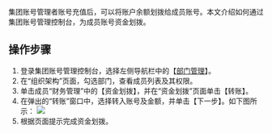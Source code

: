 集团账号管理者账号充值后，可以将账户余额划拨给成员账号。本文介绍如何通过集团账号管理控制台，为成员账号资金划拨。

## 操作步骤[](id:fundTransfer)
1. 登录集团账号管理控制台，选择左侧导航栏中的【[部门管理](https://console.cloud.tencent.com/organization/relation)】。
2. 在“组织架构”页面，勾选部门，查看成员列表及其权限。
3. 单击成员“财务管理”中的【资金划拨】，并在“资金划拨”页面单击【转账】。
5. 在弹出的“转账”窗口中，选择转入账号及金额，并单击【下一步】。如下图所示：
![](https://main.qcloudimg.com/raw/4a763fad9c0383562628a8e601a7bd7b.png)
5. 根据页面提示完成资金划拨。
